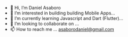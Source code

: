 - 👋 Hi, I’m Daniel Asaboro
- 👀 I’m interested in building building Mobile Apps...
- 🌱 I’m currently learning Javascript and Dart (Flutter)...
- 💞️ I’m looking to collaborate on ...
- 📫 How to reach me ... asaborodaniel@gmail.com

<!---
danielAsaboro/danielAsaboro is a ✨ special ✨ repository because its `README.md` (this file) appears on your GitHub profile.
You can click the Preview link to take a look at your changes.
--->
